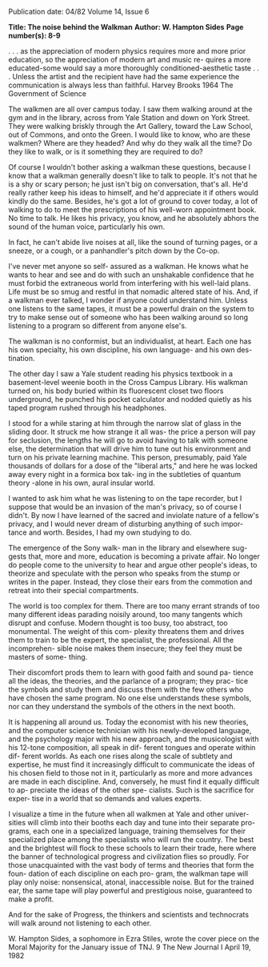 Publication date: 04/82
Volume 14, Issue 6

**Title: The noise behind the Walkman**
**Author: W. Hampton Sides**
**Page number(s): 8-9**

. . . as the appreciation of modern physics 
requires more and more prior education, so 
the appreciation of modern art and music re-
quires a more educated-some would say a 
more thoroughly conditioned-aesthetic taste 
. . . Unless the artist and the recipient have 
had the same experience the communication is 
always less than faithful. 
Harvey Brooks 1964 
The Government of Science

The walkmen are all over campus 
today. I saw them walking around at 
the gym and in the library, across from 
Yale Station and down on York Street. 
They were walking briskly through the 
Art Gallery, toward the Law School, 
out of Commons, and onto the Green. 
I would like to know, who are these 
walkmen? Where are they headed? 
And why do they walk all the time? Do 
they like to walk, or is it something 
they are required to do? 

Of course I wouldn't bother asking a 
walkman these questions, because I 
know that a walkman generally doesn't 
like to talk to people. It's not that he is 
a shy or scary person; he just isn't big 
on conversation, that's all. He'd really 
rather keep his ideas to himself, and 
he'd appreciate it if others would kindly 
do the same. Besides, he's got a lot of 
ground to cover today, a lot of walking 
to do to meet the prescriptions of his 
well-worn appointment book. No time 
to talk. He likes his privacy, you know, 
and he absolutely abhors the sound of 
the human voice, particularly his own. 

In fact, he can't abide live noises at all, 
like the sound of turning pages, or a 
sneeze, or a cough, or a panhandler's 
pitch down by the Co-op. 

I've never met anyone so self-
assured as a walkman. He knows what 
he wants to hear and see and do with 
such an unshakable confidence that he 
must forbid the extraneous world from 
interfering with his well-laid plans. 
Life must be so smug and restful in 
that nomadic altered state of his. And, 
if a walkman ever talked, I wonder if 
anyone could understand him. Unless 
one listens to the same tapes, it must be 
a powerful drain on the system to try to 
make sense out of someone who has 
been walking around so long listening 
to a program so different from anyone 
else's. 

The walkman is no conformist, but 
an individualist, at heart. Each one has 
his own specialty, his own discipline, 
his own language- and his own des-
tination. 

The other day I saw a Yale student 
reading his physics textbook in a 
basement-level weenie booth in the 
Cross Campus Library. His walkman 
turned on, his body buried within its 
fluorescent closet two floors 
underground, he punched his pocket 
calculator and nodded quietly as his 
taped program rushed through his 
headphones. 

I stood for a while staring at him 
through the narrow slat of glass in the 
sliding door. It struck me how strange 
it all was- the price a person will pay 
for seclusion, the lengths he will go to 
avoid having to talk with someone else, 
the determination that will drive him 
to tune out his environment and turn 
on his private learning machine. This 
person, presumably, paid Yale 
thousands of dollars for a dose of the 
"liberal arts," and here he was locked 
away every night in a formica box tak-
ing in the subtleties of quantum theory 
-alone in his own, aural insular 
world. 

I wanted to ask him what he was 
listening to on the tape recorder, but I 
suppose that would be an invasion of 
the man's privacy, so of course I didn't. 
By now I have learned of the sacred 
and inviolate nature of a fellow's 
privacy, and I would never dream of 
disturbing anything of such impor-
tance and worth. Besides, I had my 
own studying to do. 

The emergence of the Sony walk-
man in the library and elsewhere sug-
gests that, more and more, education 
is becoming a private affair. No longer 
do people come to the university to 
hear and argue other people's ideas, to 
theorize and speculate with the person 
who speaks from the stump or writes in 
the paper. Instead, they close their ears 
from the commotion and retreat into 
their special compartments. 

The world is too complex for them. 
There are too many errant strands of 
too many different ideas parading 
noisily around, too many tangents 
which disrupt and confuse. Modern 
thought is too busy, too abstract, too 
monumental. The weight of this com-
plexity threatens them and drives them 
to train to be the expert, the specialist, 
the professional. All the incomprehen-
sible noise makes them insecure; they 
feel they must be masters of some-
thing. 

Their discomfort prods them to 
learn with good faith and sound pa-
tience all the ideas, the theories, and 
the parlance of a program; they prac-
tice the symbols and study them and 
discuss them with the few others who 
have chosen the same program. No 
one else understands these symbols, 
nor can they understand the symbols of 
the others in the next booth. 

It is happening all around us. Today 
the economist with his new theories, 
and the computer science technician 
with his newly-developed language, 
and the psychology major with his new 
approach, and the musicologist with his 
12-tone composition, all speak in dif-
ferent tongues and operate within dif-
ferent worlds. As each one rises along 
the scale of subtlety and expertise, he 
must find it increasingly difficult to 
communicate the ideas of his chosen 
field to those not in it, particularly as 
more and more advances are made in 
each discipline. And, conversely, he 
must find it equally difficult to ap-
preciate the ideas of the other spe-
cialists. Such is the sacrifice for exper-
tise in a world that so demands and 
values experts. 

I visualize a time in the future when 
all walkmen at Yale and other univer-
sities will climb into their booths each 
day and tune into their separate pro-
grams, each one in a 
specialized 
language, training themselves for their 
specialized place among the specialists 
who will run the country. The best and 
the brightest will flock to these schools 
to learn their trade, here where the 
banner of technological progress and 
civilization flies so proudly. For those 
unacquainted with the vast body of 
terms and theories that form the foun-
dation of each discipline on each pro-
gram, the walkman tape will play only 
noise: nonsensical, atonal, inaccessible 
noise. But for the trained ear, the same 
tape will play powerful and prestigious 
noise, guaranteed to make a profit. 

And for the sake of Progress, the 
thinkers and scientists and technocrats 
will walk around not listening to each 
other. 

W. Hampton Sides, a sophomore in Ezra 
Stiles, wrote the cover piece on the Moral 
Majority for the January issue of TNJ. 
9 
The New Journal I April 19, 1982